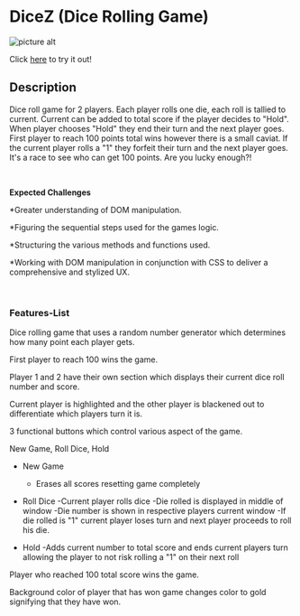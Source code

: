 # DiceZ (Dice Rolling Game)

![picture alt](https://i.ibb.co/0Cqrv4m/dice-rng-banner.jpg)

Click [here](http://gainful-dice-roll.surge.sh/) to try it out!

## Description

Dice roll game for 2 players. Each player rolls one die, each roll is tallied to current. Current can be added to total score if the player decides to "Hold". When player chooses "Hold" they end their turn and the next player goes. First player to reach 100 points total wins however there is a small caviat. If the current player rolls a "1" they forfeit their turn and the next player goes. It's a race to see who can get 100 points. Are you lucky enough?!

&nbsp;
&nbsp;

**Expected Challenges**

\*Greater understanding of DOM manipulation.

\*Figuring the sequential steps used for the games logic.

\*Structuring the various methods and functions used.

\*Working with DOM manipulation in conjunction with CSS to deliver a comprehensive and stylized UX.

&nbsp;
&nbsp;
&nbsp;

### Features-List

Dice rolling game that uses a random number generator which determines how many point each player gets.

First player to reach 100 wins the game.

Player 1 and 2 have their own section which displays their current dice roll number and score.

Current player is highlighted and the other player is blackened out to differentiate which players turn it is.

3 functional buttons which control various aspect of the game.

New Game, Roll Dice, Hold

- New Game

  - Erases all scores resetting game completely

- Roll Dice
  -Current player rolls dice
  -Die rolled is displayed in middle of window
  -Die number is shown in respective players current window
  -If die rolled is "1" current player loses turn and next player proceeds to roll his die.

- Hold
  -Adds current number to total score and ends current players turn allowing the player to not risk rolling a "1" on their next roll

Player who reached 100 total score wins the game.

Background color of player that has won game changes color to gold signifying that they have won.

